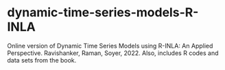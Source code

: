 # dynamic-time-series-models-R-INLA
Online version of Dynamic Time Series Models using R-INLA: An Applied Perspective. Ravishanker, Raman, Soyer, 2022. Also, includes R codes and data sets from the book.
